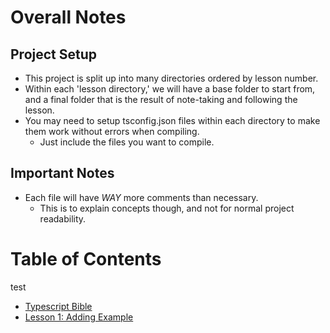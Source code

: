 # Overall Notes
## Project Setup
* This project is split up into many directories ordered by lesson number.
* Within each 'lesson directory,' we will have a base folder to start from, and a final folder that is the result of note-taking and following the lesson.
* You may need to setup tsconfig.json files within each directory to make them work without errors when compiling.
    * Just include the files you want to compile.

## Important Notes
* Each file will have *WAY* more comments than necessary.
    * This is to explain concepts though, and not for normal project readability.

# Table of Contents
test
* [Typescript Bible](./TYPESCRIPT_BIBLE.md)
* [Lesson 1: Adding Example](./00-adding-example/ADDING.md)